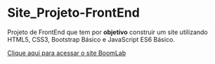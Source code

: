 # Site_Projeto-FrontEnd
Projeto de FrontEnd que tem por <strong>objetivo</strong> construir um site utilizando HTML5, CSS3, Bootstrap Básico e JavaScript ES6 Básico.

[Clique aqui para acessar o site BoomLab](https://jabutis.herokuapp.com/)
